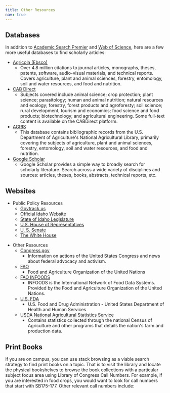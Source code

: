```yaml
---
title: Other Resources
nav: true
---
```


## Databases
In addition to <a href="https://uidaho.idm.oclc.org/login?url=http://search.ebscohost.com/login.asp?profile=ehost&defaultdb=aph&defaultdb=f5h&defaultdb=ufh" target="_blank" rel="noopener">Academic Search Premier</a> and <a href="https://www-webofscience-com.uidaho.idm.oclc.org/wos/alldb/basic-search" target="_blank" rel="noopener">Web of Science</a>, here are a few more useful databases to find scholarly articles:
- <a href="https://uidaho.idm.oclc.org/login?url=http://search.ebscohost.com/login.asp?profile=ehost&defaultdb=agr" target="_blank" rel="noopener">Agricola (Ebsco)</a>
  - Over 4.8 million citations to journal articles, monographs, theses, patents, software, audio-visual materials, and technical reports. Covers agriculture, plant and animal sciences, forestry, entomology, soil and water resources, and food and nutrition.
- <a href="https://uidaho.idm.oclc.org/login?url=https://www.cabdirect.org/" target="_blank" rel="noopener">CAB Direct</a>
  - Subjects covered include animal science; crop protection; plant science; parasitology; human and animal nutrition; natural resources and ecology; forestry, forest products and agroforesty; soil science; rural development, tourism and economics; food science and food products; biotechnology; and agricultural engineering. Some full-text content is available on the CABDirect platform. 
- <a href="http://agris.fao.org/agris-search/index" target="_blank" rel="noopener">AGRIS</a>
  - This database contains bibliographic records from the U.S. Department of Agriculture's National Agricultural Library, primarily covering the subjects of agriculture, plant and animal sciences, forestry, entomology, soil and water resources, and food and nutrition.
- <a href="https://uidaho.idm.oclc.org/login?url=https://scholar.google.com/" target="_blank" rel="noopener">Google Scholar</a>
  - Google Scholar provides a simple way to broadly search for scholarly literature. Search across a wide variety of disciplines and sources: articles, theses, books, abstracts, technical reports, etc.

## Websites

- Public Policy Resources
  - <a href="https://www.govtrack.us/" target="_blank" rel="noopener">Govtrack.us</a>
  - <a href="https://www.idaho.gov/" target="_blank" rel="noopener">Official Idaho Website</a>
  - <a href="https://www.legislature.idaho.gov/" target="_blank" rel="noopener">State of Idaho Legislature</a>
  - <a href="http://www.house.gov/" target="_blank" rel="noopener">U.S. House of Representatives</a>
  - <a href="http://www.senate.gov/index.htm" target="_blank" rel="noopener">U. S. Senate</a>
  - <a href="https://www.whitehouse.gov/" target="_blank" rel="noopener">The White House</a>

* Other Resources
    + <a href="https://www.congress.gov/" target="_blank" rel="noopener">Congress.gov</a>
        - Information on actions of the United States Congress and news about federal advocacy and activism.
    + <a href="http://www.fao.org/" target="_blank" rel="noopener">FAO</a>
        - Food and Agriculture Organization of the United Nations
    + <a href="http://www.fao.org/infoods/en/" target="_blank" rel="noopener">FAO INFOODS</a>
        - INFOODS is the International Network of Food Data Systems. Provided by the Food and Agriculture Organization of the United Nations.
    + <a href="http://www.fda.gov/" target="_blank" rel="noopener">U.S. FDA</a>
        - U.S. Food and Drug Administration - United States Department of Health and Human Services
    + <a href="https://www.nass.usda.gov/" target="_blank" rel="noopener">USDA National Agricultural Statistics Service</a>
        - Contains statistics collected through the national Census of Agriculture and other programs that details the nation's farm and production data.

## Print Books
If you are on campus, you can use stack browsing as a viable search strategy to find print books on a topic. That is to visit the library and locate the physical bookshelves to browse the book collections with a particular subject focus area using Library of Congress Call Numbers. For example, if you are interested in food crops, you would want to look for call numbers that start with SB175-177. Other relevant call numbers include: 
<html>
   <head>
      <style>
         table {width: 100%;}
         table, td, th {
            border-collapse: collapse;
            padding: 8px;
            border-bottom: 1px solid #ddd;
         
         th {            
            style="text-align:Center"
            border: 1px solid black;
            padding-top: 12px;
            padding-bottom: 12px;
            background-color: #f1b300;
            color: white;
            }
      </style>
   </head>
   <body>
      <table>
         <tr>
            <td style="text-align:Left">TP368-456</td>
            <td style="text-align:Left">Food processing and manufacture</td>
         </tr>
         <tr>
            <td style="text-align:Left">TX341-641</td>
            <td style="text-align:Left">Nutrition. Foods and food supply</td>
         </tr>
         <tr>
            <td style="text-align:Left">S560-571.5</td>
            <td style="text-align:Left">Farm economics; Farm management</td>
         </tr>
      </table>
   </body>
   <p>
   </p>
</html>
{% capture text %}Use the <a href="https://www.lib.uidaho.edu/about/maps.html" target="_blank" rel="noopener">floor maps</a> to locate the shelves that contain the specified call number groups.
{% endcapture %}
{% include alert.md text=text color="warning" %}

## Government Documents
When searching the library catalog, you can filter the results by `Government Documents` under `Resource Type`. These documents are located on the library basement. You can click <a href="https://www.lib.uidaho.edu/find/govdocs/" target="_blank" rel="noopener">this link</a> or email <a href = "mailto: rattebur@uidaho.edu">Rami Attebury</a> to learn more about how to access government documents. 

You can use Google to search for government documents as well. Add `site:gov` at the end of your keyword search terms will yield results from government webpages. For instance, if you are looking for regulations of the sugar changed to meet demand or changes in the industry, you can search for *sugar AND regulation\* site:gov*. Note that the quality and objectivity of the information on .gov sites can vary widely.

## Citation
Remember to cite your sources and format them according to the <a href="https://style.mla.org/works-cited/works-cited-a-quick-guide/" target="_blank" rel="noopener">MLA style</a>. 

You may also consider using a citation manager (if you have never used one before) to cite your sources. A citation manager can be a time saver, and is incredibly useful if you are thinking about pursuing a master’s or doctoral degree in which considerable writing is expected. Check out the recording of library workshop on Citation Management with Zotero below if interested.

{% include video-embed.html youtubeid="yw1oe57SqzE" caption="Citation Management with Zotero" %}
